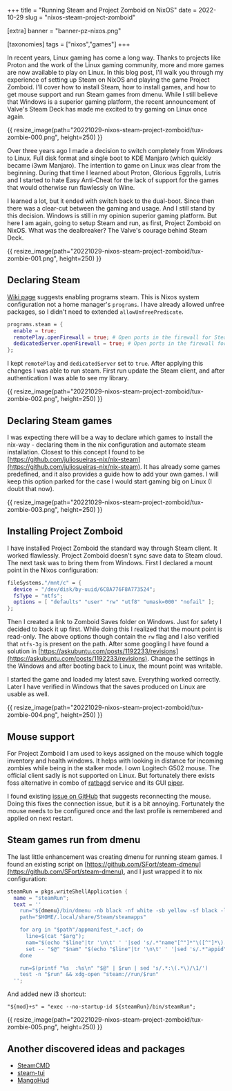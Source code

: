 +++
title = "Running Steam and Project Zomboid on NixOS"
date = 2022-10-29
slug = "nixos-steam-project-zomboid"

[extra]
banner = "banner-pz-nixos.png"

[taxonomies]
tags = ["nixos","games"]
+++

In recent years, Linux gaming has come a long way. Thanks to projects like
Proton and the work of the Linux gaming community, more and more games are now
available to play on Linux. In this blog post, I'll walk you through my
experience of setting up Steam on NixOS and playing the game Project Zomboid.
I'll cover how to install Steam, how to install games, and how to get mouse
support and run Steam games from dmenu. While I still believe that Windows is a
superior gaming platform, the recent announcement of Valve's Steam Deck has made
me excited to try gaming on Linux once again.

<!-- more -->

{{ resize_image(path="20221029-nixos-steam-project-zomboid/tux-zombie-000.png", height=250) }}

Over three years ago I made a decision to switch completely from Windows to
Linux. Full disk format and single boot to KDE Manjaro (which quickly became
i3wm Manjaro). The intention to game on Linux was clear from the beginning.
During that time I learned about Proton, Glorious Eggrolls, Lutris and I started
to hate Easy Anti-Cheat for the lack of support for the games that would
otherwise run flawlessly on Wine.

I learned a lot, but it ended with switch back to the dual-boot. Since then
there was a clear-cut between the gaming and usage. And I still stand by this
decision. Windows is still in my opinion superior gaming platform. But here I am
again, going to setup Steam and run, as first, Project Zomboid on NixOS. What
was the dealbreaker? The Valve's courage behind Steam Deck.

{{ resize_image(path="20221029-nixos-steam-project-zomboid/tux-zombie-001.png", height=250) }}

## Declaring Steam

[Wiki page](https://nixos.wiki/wiki/Steam) suggests enabling programs steam.
This is Nixos system configuration not a home manager's `programs`. I have
already allowed unfree packages, so I didn't need to extended
`allowUnfreePredicate`.

```nix
programs.steam = {
  enable = true;
  remotePlay.openFirewall = true; # Open ports in the firewall for Steam Remote Play
  dedicatedServer.openFirewall = true; # Open ports in the firewall for Source Dedicated Server
};
```

I kept `remotePlay` and `dedicatedServer` set to `true`. After applying this
changes I was able to run steam. First run update the Steam client, and after
authentication I was able to see my library.

{{ resize_image(path="20221029-nixos-steam-project-zomboid/tux-zombie-002.png", height=250) }}

## Declaring Steam games

I was expecting there will be a way to declare which games to install the
nix-way - declaring them in the nix configuration and automate steam
installation. Closest to this concept I found to be
[https://github.com/juliosueiras-nix/nix-steam](https://github.com/juliosueiras-nix/nix-steam).
It has already some games predefined, and it also provides a guide how to add
your own games. I will keep this option parked for the case I would start gaming
big on Linux (I doubt that now).

{{ resize_image(path="20221029-nixos-steam-project-zomboid/tux-zombie-003.png", height=250) }}

## Installing Project Zomboid

I have installed Project Zomboid the standard way through Steam client. It
worked flawlessly. Project Zomboid doesn't sync save data to Steam cloud. The
next task was to bring them from Windows. First I declared a mount point in the
Nixos configuration:

```nix
fileSystems."/mnt/c" = {
  device = "/dev/disk/by-uuid/6C8A776F8A773524";
  fsType = "ntfs";
  options = [ "defaults" "user" "rw" "utf8" "umask=000" "nofail" ];
};
```

Then I created a link to Zomboid Saves folder on Windows. Just for safety I
decided to back it up first. While doing this I realized that the mount point is
read-only. The above options though contain the `rw` flag and I also verified
that `ntfs-3g` is present on the path. After some googling I have found a
solution in
[https://askubuntu.com/posts/1192233/revisions](https://askubuntu.com/posts/1192233/revisions).
Change the settings in the Windows and after booting back to Linux, the mount
point was writable.

I started the game and loaded my latest save. Everything worked correctly. Later
I have verified in Windows that the saves produced on Linux are usable as well.

{{ resize_image(path="20221029-nixos-steam-project-zomboid/tux-zombie-004.png", height=250) }}

## Mouse support

For Project Zomboid I am used to keys assigned on the mouse which toggle
inventory and health windows. It helps with looking in distance for incoming
zombies while being in the stalker mode. I own Logitech G502 mouse. The official
client sadly is not supported on Linux. But fortunately there exists foss
alternative in combo of [ratbagd](https://github.com/libratbag/libratbag)
service and its GUI [piper](https://github.com/libratbag/piper).

I found existing
[issue on GitHub](https://github.com/libratbag/piper/issues/752) that suggests
reconnecting the mouse. Doing this fixes the connection issue, but it is a bit
annoying. Fortunately the mouse needs to be configured once and the last profile
is remembered and applied on next restart.

## Steam games run from dmenu

The last little enhancement was creating dmenu for running steam games. I found
an existing script on
[https://github.com/SFort/steam-dmenu](https://github.com/SFort/steam-dmenu),
and I just wrapped it to nix configuration:

```nix
steamRun = pkgs.writeShellApplication {
  name = "steamRun";
  text = ''
    run="${dmenu}/bin/dmenu -nb black -nf white -sb yellow -sf black -l 20 -c"
    path="$HOME/.local/share/Steam/steamapps"

    for arg in "$path"/appmanifest_*.acf; do
      line=$(cat "$arg");
      nam="$(echo "$line"|tr '\n\t' ' '|sed 's/.*"name"[^"]*"\([^"]*\).*/\1/'|tr ' ' '_')"
      set -- "$@" "$nam" "$(echo "$line"|tr '\n\t' ' '|sed 's/.*"appid"[^"]*"\([^"]*\).*/\1/')"
    done

    run=$(printf "%s  :%s\n" "$@" | $run | sed 's/.*:\(.*\)/\1/')
    test -n "$run" && xdg-open "steam://run/$run"
  '';
```

And added new i3 shortcut:

```
"${mod}+s" = "exec --no-startup-id ${steamRun}/bin/steamRun";
```

{{ resize_image(path="20221029-nixos-steam-project-zomboid/tux-zombie-005.png", height=250) }}

## Another discovered ideas and packages

- [SteamCMD](https://developer.valvesoftware.com/wiki/SteamCMD)
- [steam-tui](https://github.com/dmadisetti/steam-tui)
- [MangoHud](https://github.com/flightlessmango/MangoHud)
